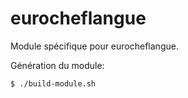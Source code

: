 eurocheflangue
==================
Module spécifique pour eurocheflangue.

Génération du module:

`$ ./build-module.sh`
